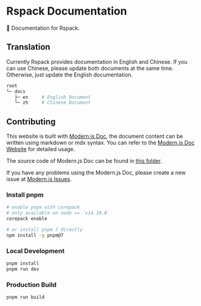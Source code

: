 # Rspack Documentation

📄 Documentation for Rspack.

## Translation

Currently Rspack provides documentation in English and Chinese. If you can use Chinese, please update both documents at the same time. Otherwise, just update the English documentation.

```bash
root
└─ docs
   ├─ en     # English Document
   └─ zh     # Chinese Document
```

## Contributing

This website is built with [Modern.js Doc](https://modernjs.dev/doc-tools), the document content can be written using markdown or mdx syntax. You can refer to the [Modern.js Doc Website](https://modernjs.dev/doc-tools) for detailed usage.

The source code of Modern.js Doc can be found in [this folder](https://github.com/modern-js-dev/modern.js/tree/main/packages/solutions/doc-tools).

If you have any problems using the Modern.js Doc, please create a new issue at [Modern.js Issues](https://github.com/modern-js-dev/modern.js/issues).

### Install pnpm

```bash
# enable pnpm with corepack
# only available on node >= `v14.19.0`
corepack enable

# or install pnpm 7 directly
npm install -g pnpm@7
```

### Local Development

```bash
pnpm install
pnpm run dev
```

### Production Build

```bash
pnpm run build
```
